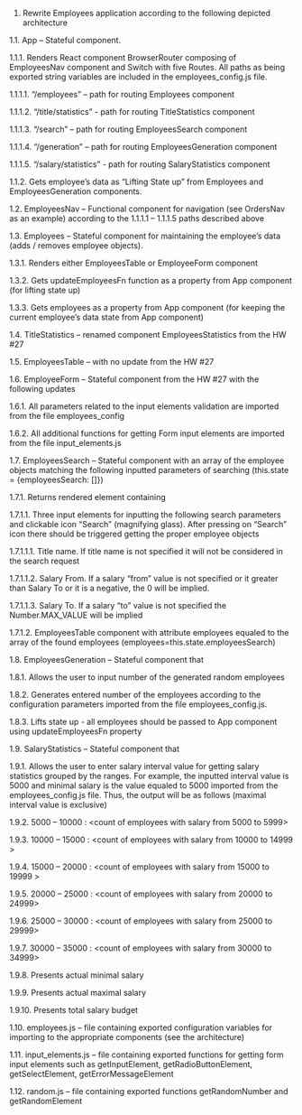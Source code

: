 1.	Rewrite Employees application according to the following depicted architecture

1.1.	App – Stateful component.

1.1.1.	Renders React component BrowserRouter composing of EmployeesNav component and Switch with five Routes. All paths as being exported string variables are included in the employees_config.js file.

1.1.1.1.	“/employees” – path for routing Employees component

1.1.1.2.	“/title/statistics” - path for routing TitleStatistics component

1.1.1.3.	“/search” – path for routing EmployeesSearch component

1.1.1.4.	“/generation” – path for routing EmployeesGeneration component

1.1.1.5.	“/salary/statistics” - path for routing SalaryStatistics component

1.1.2.	Gets employee’s data as “Lifting State up” from Employees and EmployeesGeneration components. 

1.2.	EmployeesNav – Functional component for navigation (see OrdersNav as an example) according to the 1.1.1.1 – 1.1.1.5 paths described above

1.3.	Employees – Stateful component for maintaining the employee’s data (adds / removes employee objects).

1.3.1.	 Renders either EmployeesTable or EmployeeForm component

1.3.2.	 Gets updateEmployeesFn function as a property from App component (for lifting state up)

1.3.3.	Gets employees as a property from App component (for keeping the current employee’s data state from App component)

1.4.	TitleStatistics – renamed component EmployeesStatistics from the HW #27

1.5.	EmployeesTable – with no update from the HW #27

1.6.	EmployeeForm – Stateful component from the HW #27 with the following updates

1.6.1.	All parameters related to the input elements validation are imported from the file employees_config 

1.6.2.	All additional functions for getting Form input elements are imported from the file input_elements.js

1.7.	EmployeesSearch – Stateful component with an array of the employee objects matching the following inputted parameters of searching (this.state = {employeesSearch: []})

1.7.1.	Returns rendered  element containing

1.7.1.1.	Three input elements for inputting the following search parameters and clickable icon “Search” (magnifying glass). After pressing on “Search” icon there should be triggered getting the proper employee objects 

1.7.1.1.1.	Title name. If title name is not specified it will not be considered in the search request

1.7.1.1.2.	Salary From. If a salary “from” value is not specified or it greater than Salary To or it is a negative, the 0 will be implied.

1.7.1.1.3.	Salary To. If a salary “to” value is not specified the Number.MAX_VALUE will be implied 

1.7.1.2.	EmployeesTable component with attribute employees equaled to the array of the found employees (employees=this.state.employeesSearch)

1.8.	EmployeesGeneration – Stateful component that 

1.8.1.	Allows the user to input number of the generated random employees

1.8.2.	Generates entered number of the employees according to the configuration parameters imported from the file employees_config.js. 

1.8.3.	Lifts state up  - all employees should be passed to App component using updateEmployeesFn property

1.9.	SalaryStatistics – Stateful component that 

1.9.1.	Allows the user to enter salary interval value for getting salary statistics grouped by the ranges. For example, the inputted interval value is 5000 and minimal salary is the value equaled to 5000 imported from the employees_config.js file. Thus, the output will be as follows (maximal interval value is exclusive)

1.9.2.	5000 – 10000 :  <count of employees with salary from 5000 to 5999>

1.9.3.	10000 – 15000 :  <count of employees with salary from 10000 to 14999 >

1.9.4.	15000 – 20000 :  <count of employees with salary from 15000 to 19999 >

1.9.5.	20000 – 25000 :  <count of employees with salary from 20000 to 24999>

1.9.6.	25000 – 30000 :  <count of employees with salary from 25000 to 29999>

1.9.7.	30000 – 35000 :  <count of employees with salary from 30000 to 34999>

1.9.8.	Presents actual minimal salary

1.9.9.	Presents actual maximal salary

1.9.10.	Presents total salary budget

1.10.	employees.js – file containing exported configuration variables for importing to the appropriate components (see the architecture)

1.11.	input_elements.js – file containing exported functions for getting form input elements such as getInputElement, getRadioButtonElement, getSelectElement, getErrorMessageElement

1.12.	random.js – file containing exported functions getRandomNumber and getRandomElement
